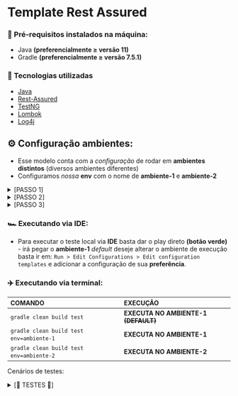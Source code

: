 # Template Rest Assured

### 📌 Pré-requisitos instalados na máquina:

* Java **(preferencialmente ≥ versão 11)**
* Gradle **(preferencialmente ≥ versão 7.5.1)**

### 🔧 Tecnologias utilizadas

* [Java](https://www.java.com/pt-BR/)
* [Rest-Assured](https://mvnrepository.com/artifact/io.rest-assured/rest-assured)
* [TestNG](https://www.devmedia.com.br/artigo-java-magazine-62-testes-avancados-com-o-testng/10825)
* [Lombok](https://mvnrepository.com/artifact/org.projectlombok/lombok)
* [Log4j](https://logging.apache.org/log4j/2.x/)

## ⚙️ Configuração ambientes:

* Esse modelo conta com a _configuração_ de rodar em **ambientes distintos** (diversos ambientes diferentes)
* Configuramos _nossa_ **env** com o nome de **ambiente-1** e **ambiente-2**

<details><summary>[PASSO 1]</summary>

![passo1.png](img-readme%2Fpasso1.png)

</details>

<details><summary>[PASSO 2]</summary>

![passo2.jpg](img-readme%2Fpasso2.jpg)

  </details>
  
  <details><summary>[PASSO 3]</summary>
  
  ![passo3.jpg](img-readme%2Fpasso3.jpg)
  
  </details>

### 🏎️ Executando via IDE:

 * Para executar o teste local via **IDE** basta dar o play direto **(botão verde)** - irá pegar o **ambiente-1** _default_
   deseje alterar o ambiente de execução basta ir em: `Run > Edit Configurations > Edit configuration templates` e adicionar a configuração de sua **preferência**.

### ✈️ Executando via terminal:
 
 |             COMANDO                    | EXECUÇÃO                                             |
 |:---------------------------------------|:-----------------------------------------------------|
 | `gradle clean build test`                | **EXECUTA NO AMBIENTE-1** **~~(DEFAULT)~~**                  |
 | `gradle clean build test env=ambiente-1` | **EXECUTA NO AMBIENTE-1**                                |
 | `gradle clean build test env=ambiente-2` | **EXECUTA NO AMBIENTE-2**                                |
 
Cenários de testes:

  <details><summary>[🌟 TESTES 🌟]</summary>

![testes.png](img-readme%2Ftestes.png)

  </details>

